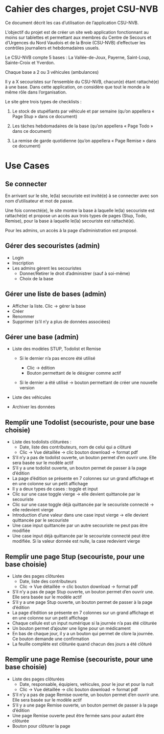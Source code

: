 # Cahier des charges, projet CSU-NVB

Ce document décrit les cas d’utilisation de l’application CSU-NVB.

L’objectif du projet est de créer un site web application fonctionnant au moins sur tablettes et permettant aux membres du Centre de Secours et d’Urgences du Nord Vaudois et de la Broie (CSU-NVB) d’effectuer les contrôles journaliers et hebdomadaires usuels.

Le CSU-NVB compte 5 bases : La Vallée-de-Joux, Payerne, Saint-Loup, Sainte-Croix et Yverdon.

Chaque base a 2 ou 3 véhicules (ambulances)

Il y a X secouristes sur l’ensemble du CSU-NVB, chacun(e) étant rattaché(e) à une base. Dans cette application, on considère que tout le monde a le même rôle dans l’organisation.

Le site gère trois types de checklists :

1.	Le stock de stupéfiants par véhicule et par semaine (qu’on appellera « Page Stup » dans ce document)

2.	Les tâches hebdomadaires de la base (qu’on appellera « Page Todo » dans ce document)

3.	La remise de garde quotidienne (qu’on appellera « Page Remise » dans ce document)

# Use Cases

## Se connecter

En arrivant sur le site, le(la) secouriste est invité(e) à se connecter avec son nom d’utilisateur et mot de passe.

Une fois connecté(e), le site montre la base à laquelle le(la) secouriste est rattaché(e) et propose un accès aux trois types de pages (Stup, Todo, Remise), pour la base à laquelle le(la) secouriste est rattaché(e).

Pour les admins, un accès à la page d’administration est proposé.

## Gérer des secouristes (admin)

- Login
- Inscription
- Les admins gèrent les secouristes
  - Donner/Retirer le droit d’administrer (sauf à soi-même)
  - Choix de la base

## Gérer une liste de bases (admin)
- Afficher la liste. Clic -> gérer la base
- Créer
- Renommer
- Supprimer (s’il n’y a plus de données associées)

## Gérer une base (admin)

- Liste des modèles STUP, Todolist et Remise

  - Si le dernier n’a pas encore été utilisé

     - Clic -> édition
     - Bouton permettant de le désigner comme actif
  
  - Si le dernier a été utilisé -> bouton permettant de créer une nouvelle version
- Liste des véhicules
- Archiver les données

## Remplir une Todolist (secouriste, pour une base choisie)
- Liste des todolists clôturées :
  - Date, liste des contributeurs, nom de celui qui a clôturé
  - Clic -> Vue détaillée -> clic bouton download -> format pdf
- S’il n’y a pas de todolist ouverte, un bouton permet d’en ouvrir une. Elle sera basée sur le modèle actif
- S’il y a une todolist ouverte, un bouton permet de passer à la page d’édition
- La page d’édition se présente en 7 colonnes sur un grand affichage et en une colonne sur un petit affichage
- Il y a deux types de cases : toggle et input
- Clic sur une case toggle vierge -> elle devient quittancée par le secouriste
- Clic sur une case toggle déjà quittancée par le secouriste connecté -> elle redevient vierge
- Introduction d’une valeur dans une case input vierge -> elle devient quittancée par le secouriste
- Une case input quittancée par un autre secouriste ne peut pas être modifiée
- Une case input déjà quittancée par le secouriste connecté peut être modifiée. Si la valeur donnée est nulle, la case redevient vierge

## Remplir une page Stup (secouriste, pour une base choisie)
- Liste des pages clôturées
  - Date, liste des contributeurs
  - Clic -> Vue détaillée -> clic bouton download -> format pdf
- S’il n’y a pas de page Stup ouverte, un bouton permet d’en ouvrir une. Elle sera basée sur le modèle actif
- S’il y a une page Stup ouverte, un bouton permet de passer à la page d’édition
- La page d’édition se présente en 7 colonnes sur un grand affichage et en une colonne sur un petit affichage
- Chaque cellule est un input numérique si la journée n’a pas été clôturée
- Un bouton permet d’ajouter une ligne pour un médicament 
- En bas de chaque jour, il y a un bouton qui permet de clore la journée. Ce bouton demande une confirmation
- La feuille complète est clôturée quand chacun des jours a été clôturé

## Remplir une page Remise (secouriste, pour une base choisie)
- Liste des pages clôturées
  - Date, responsable, équipiers, vehicules, pour le jour et pour la nuit
  - Clic -> Vue détaillée -> clic bouton download -> format pdf
- S’il n’y a pas de page Remise ouverte, un bouton permet d’en ouvrir une. Elle sera basée sur le modèle actif
- S’il y a une page Remise ouverte, un bouton permet de passer à la page d’édition
- Une page Remise ouverte peut être fermée sans pour autant être clôturée
- Bouton pour clôturer la page

